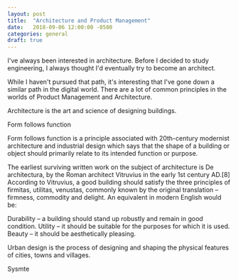 ```yaml
---
layout: post
title:  "Architecture and Product Management"
date:   2018-09-06 12:00:00 -0500
categories: general
draft: true
---
```


I've always been interested in architecture. Before I decided to study engineering, I always thought I'd eventually try to become an architect.

While I haven't pursued that path, it's interesting that I've gone down a similar path in the digital world. There are a lot of common principles in the worlds of Product Management and Architecture.

Architecture is the art and science of designing buildings.

Form follows function

Form follows function is a principle associated with 20th-century modernist architecture and industrial design which says that the shape of a building or object should primarily relate to its intended function or purpose.

The earliest surviving written work on the subject of architecture is De architectura, by the Roman architect Vitruvius in the early 1st century AD.[8] According to Vitruvius, a good building should satisfy the three principles of firmitas, utilitas, venustas, commonly known by the original translation – firmness, commodity and delight. An equivalent in modern English would be:

Durability – a building should stand up robustly and remain in good condition.
Utility – it should be suitable for the purposes for which it is used.
Beauty – it should be aesthetically pleasing.

Urban design is the process of designing and shaping the physical features of cities, towns and villages. 

Sysmte